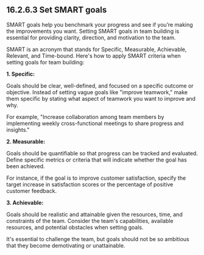 ## **16.2.6.3 Set SMART goals**

SMART goals help you benchmark your progress and see if you’re making the improvements you want.
Setting SMART goals in team building is essential for providing clarity, direction, and motivation to the team. 

SMART is an acronym that stands for Specific, Measurable, Achievable, Relevant, and Time-bound. Here's how to apply SMART criteria when setting goals for team building:

**1. Specific:** 

Goals should be clear, well-defined, and focused on a specific outcome or objective. Instead of setting vague goals like "improve teamwork," make them specific by stating what aspect of teamwork you want to improve and why. 

For example, "Increase collaboration among team members by implementing weekly cross-functional meetings to share progress and insights."

**2. Measurable:** 

Goals should be quantifiable so that progress can be tracked and evaluated. Define specific metrics or criteria that will indicate whether the goal has been achieved. 

For instance, if the goal is to improve customer satisfaction, specify the target increase in satisfaction scores or the percentage of positive customer feedback.

**3. Achievable:** 

Goals should be realistic and attainable given the resources, time, and constraints of the team. Consider the team's capabilities, available resources, and potential obstacles when setting goals. 

It's essential to challenge the team, but goals should not be so ambitious that they become demotivating or unattainable.

